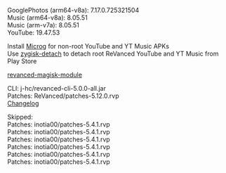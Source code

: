 GooglePhotos (arm64-v8a): 7.17.0.725321504  
Music (arm64-v8a): 8.05.51  
Music (arm-v7a): 8.05.51  
YouTube: 19.47.53  

Install [Microg](https://github.com/ReVanced/GmsCore/releases) for non-root YouTube and YT Music APKs  
Use [zygisk-detach](https://github.com/j-hc/zygisk-detach) to detach root ReVanced YouTube and YT Music from Play Store  

[revanced-magisk-module](https://github.com/j-hc/revanced-magisk-module)
  
CLI: j-hc/revanced-cli-5.0.0-all.jar  
Patches: ReVanced/patches-5.12.0.rvp  
[Changelog](https://github.com/ReVanced/revanced-patches/releases/tag/v5.12.0)  

Skipped:  
Patches: inotia00/patches-5.4.1.rvp  
Patches: inotia00/patches-5.4.1.rvp  
Patches: inotia00/patches-5.4.1.rvp  
Patches: inotia00/patches-5.4.1.rvp  
Patches: inotia00/patches-5.4.1.rvp  
Patches: inotia00/patches-5.4.1.rvp    
